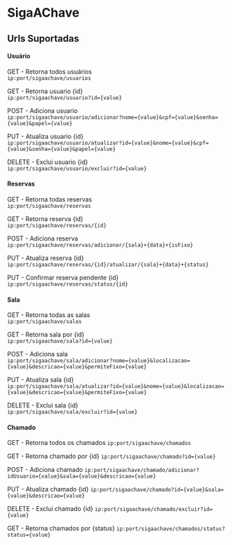 # SigaAChave

## Urls Suportadas

#### Usuário

GET - Retorna todos usuários  
`ip:port/sigaachave/usuarios`

GET - Retorna usuario {id}  
`ip:port/sigaachave/usuario?id={value}`

POST - Adiciona usuario  
`ip:port/sigaachave/usuario/adicionar?nome={value}&cpf={value}&senha={value}&papel={value}`

PUT - Atualiza usuario {id}  
`ip:port/sigaachave/usuario/atualizar?id={value}&nome={value}&cpf={value}&senha={value}&papel={value}`

DELETE - Exclui usuario {id}  
`ip:port/sigaachave/usuario/excluir?id={value}`

#### Reservas

GET - Retorna todas reservas  
`ip:port/sigaachave/reservas`

GET - Retorna reserva {id}  
`ip:port/sigaachave/reservas/{id}`

POST - Adiciona reserva  
`ip:port/sigaachave/reservas/adicionar/{sala}+{data}+{isFixo}`

PUT - Atualiza reserva {id}  
`ip:port/sigaachave/reservas/{id}/atualizar/{sala}+{data}+{status}`

PUT - Confirmar reserva pendente {id}  
`ip:port/sigaachave/reservas/status/{id}`

#### Sala

GET - Retorna todas as salas  
`ip:port/sigaachave/salas`

GET - Retorna sala por {id}  
`ip:port/sigaachave/sala?id={value}`

POST - Adiciona sala  
`ip:port/sigaachave/sala/adicionar?nome={value}&localizacao={value}&descricao={value}&permiteFixo={value}`

PUT - Atualiza sala {id}  
`ip:port/sigaachave/sala/atualizar?id={value}&nome={value}&localizacao={value}&descricao={value}&permiteFixo={value}`

DELETE - Exclui sala {id}  
`ip:port/sigaachave/sala/excluir?id={value}`


#### Chamado

GET - Retorna todos os chamados
`ip:port/sigaachave/chamados`

GET - Retorna chamado por {id}
`ip:port/sigaachave/chamado?id={value}`

POST - Adiciona chamado
`ip:port/sigaachave/chamado/adicionar?idUsuario={value}&sala={value}&descricao={value}`

PUT - Atualiza chamado {id}
`ip:port/sigaachave/chamado?id={value}&sala={value}&descricao={value}`

DELETE - Exclui chamado {id}
`ip:port/sigaachave/chamado/excluir?id={value}`

GET - Retorna chamados por {status}
`ip:port/sigaachave/chamados/status?status={value}`
